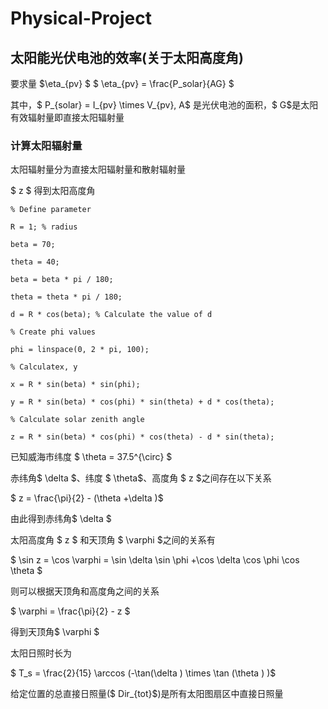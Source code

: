 # Physical-Project

## 太阳能光伏电池的效率(关于太阳高度角)

要求量 $\eta_{pv} $
$ \eta_{pv}  = \frac{P_solar}{AG} $

其中，$ P_{solar} = I_{pv} \times V_{pv}$,$ A$ 是光伏电池的面积，$ G$是太阳有效辐射量即直接太阳辐射量

### 计算太阳辐射量

太阳辐射量分为直接太阳辐射量和散射辐射量

$ z $ 得到太阳高度角

```
% Define parameter

R = 1; % radius

beta = 70;  

theta = 40;  

beta = beta * pi / 180;  

theta = theta * pi / 180;  

d = R * cos(beta); % Calculate the value of d

% Create phi values 

phi = linspace(0, 2 * pi, 100);  

% Calculatex, y 

x = R * sin(beta) * sin(phi);  

y = R * sin(beta) * cos(phi) * sin(theta) + d * cos(theta);  

% Calculate solar zenith angle

z = R * sin(beta) * cos(phi) * cos(theta) - d * sin(theta);
```

已知威海市纬度 $ \theta = 37.5^{\circ} $

赤纬角$ \delta $、纬度 $ \theta$、高度角 $ z $之间存在以下关系

$ z = \frac{\pi}{2}  - (\theta +\delta )$

由此得到赤纬角$ \delta $

太阳高度角 $ z $ 和天顶角 $ \varphi $之间的关系有

$ \sin z = \cos \varphi = \sin \delta \sin \phi +\cos \delta \cos \phi \cos \theta $

则可以根据天顶角和高度角之间的关系

$ \varphi  = \frac{\pi}{2}  - z $

得到天顶角$ \varphi $

太阳日照时长为

$ T_s = \frac{2}{15} \arccos (-\tan(\delta ) \times \tan (\theta ) )$

给定位置的总直接日照量($ Dir_{tot}$)是所有太阳图扇区中直接日照量

